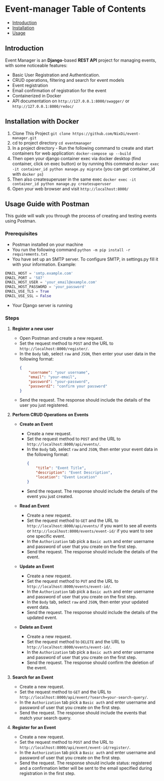 
# Event-manager Table of Contents

- [Introduction](#introduction)
- [Installation](#installation)
- [Usage](#usage)

<a id="introduction"></a>
## Introduction
Event Manager is an **Django**-based **REST API** project for managing events, with some noticeable features:

- Basic User Registration and Authentication.
- CRUD operations, filtering and search for event models
- Event registration
- Email confirmation of registration for the event
- Containerized in Docker
- API documentation on `http://127.0.0.1:8000/swagger/` or `http://127.0.0.1:8000/redoc/`

<a id="installation"></a>
## Installation with Docker
1. Clone This Project ```git clone https://github.com/NixDi/event-manager.git```
2. cd to project directory ```cd eventmanager```
3. In a project directory - Run the following command to create and start containers for web application: ```docker-compose up --build```
4. Then open your django container exec via docker desktop (find container, click on exec button) or by running this command ```docker exec -it container_id python manage.py migrate``` (you can get container_id with ```docker ps```)
5. Then also createsuperuser in the same exec ```docker exec -it container_id python manage.py createsuperuser```
6. Open your web browser and visit `http://localhost:8000/`

<a id="usage"></a>
## Usage Guide with Postman
This guide will walk you through the process of creating and testing events using Postman.
### Prerequisites
- Postman installed on your machine
- You run the following command ```python -m pip install -r requirements.txt```
- You have set up an SMTP server. To configure SMTP, in settings.py fill it with your information. 
Example: 
```python
EMAIL_HOST = 'smtp.example.com'
EMAIL_PORT = '587'
EMAIL_HOST_USER = 'your_email@example.com'
EMAIL_HOST_PASSWORD = 'your_password'
EMAIL_USE_TLS = True
EMAIL_USE_SSL = False
```
- Your Django server is running
### Steps
1. **Register a new user**
    - Open Postman and create a new request.
    - Set the request method to `POST` and the URL to `http://localhost:8000/register/`.
    - In the `Body` tab, select `raw` and `JSON`, then enter your user data in the following format:
        ```json
        {
            "username": "your username",
            "email": "your-email",
            "password": "your-password",
            "password2": "confirm your password"
        }
        ```
    - Send the request. The response should include the details of the user you just registered.

2. **Perform CRUD Operations on Events**
    - **Create an Event**
        - Create a new request.
        - Set the request method to `POST` and the URL to `http://localhost:8000/api/events/`.
        - In the `Body` tab, select `raw` and `JSON`, then enter your event data in the following format:
            ```json
            {
                "title": "Event Title",
                "description": "Event Description",
                "location": "Event Location"
            }
            ```
        - Send the request. The response should include the details of the event you just created.

    - **Read an Event**
        - Create a new request.
        - Set the request method to `GET` and the URL to `http://localhost:8000/api/events/` if you want to see all events or `http://localhost:8000/events/event-id/` if you want to see one specific event.
        - In the `Authorization` tab pick a `Basic auth` and enter username and password of user that you create on the first step.
        - Send the request. The response should include the details of the event.

    - **Update an Event**
        - Create a new request.
        - Set the request method to `PUT` and the URL to `http://localhost:8000/events/event-id/`.
        - In the `Authorization` tab pick a `Basic auth` and enter username and password of user that you create on the first step.
        - In the `Body` tab, select `raw` and `JSON`, then enter your updated event data.
        - Send the request. The response should include the details of the updated event.

    - **Delete an Event**
        - Create a new request.
        - Set the request method to `DELETE` and the URL to `http://localhost:8000/events/event-id/`.
        - In the `Authorization` tab pick a `Basic auth` and enter username and password of user that you create on the first step.
        - Send the request. The response should confirm the deletion of the event.

3. **Search for an Event**
    - Create a new request.
    - Set the request method to `GET` and the URL to `http://localhost:8000/api/event/?search=your-search-query/`.
    - In the `Authorization` tab pick a `Basic auth` and enter username and password of user that you create on the first step.
    - Send the request. The response should include the events that match your search query.

4. **Register for an Event**
    - Create a new request.
    - Set the request method to `POST` and the URL to `http://localhost:8000/api/event/event-id/register/`.
    - In the `Authorization` tab pick a `Basic auth` and enter username and password of user that you create on the first step.
    - Send the request. The response should include status: registered and a confirmation letter will be sent to the email specified during registration in the first step.


